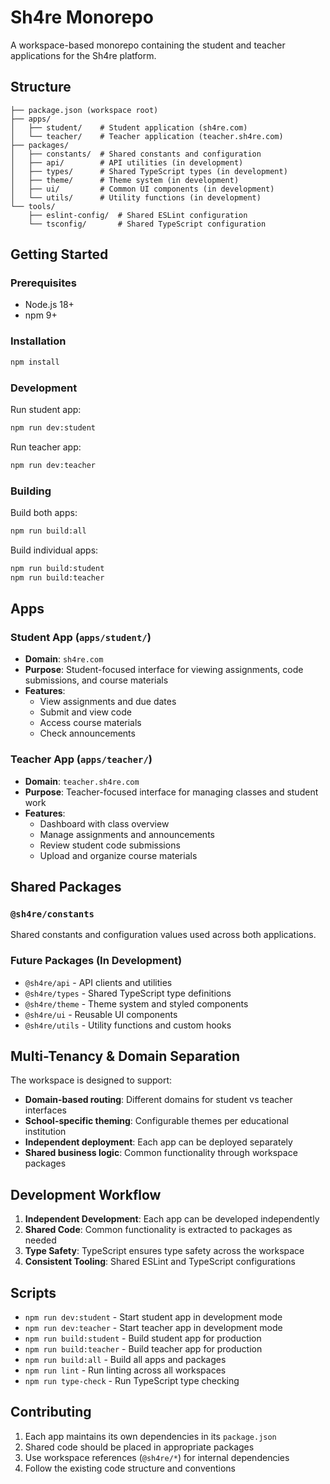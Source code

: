 # Sh4re Monorepo

A workspace-based monorepo containing the student and teacher applications for the Sh4re platform.

## Structure

```
├── package.json (workspace root)
├── apps/
│   ├── student/    # Student application (sh4re.com)
│   └── teacher/    # Teacher application (teacher.sh4re.com)
├── packages/
│   ├── constants/  # Shared constants and configuration
│   ├── api/        # API utilities (in development)
│   ├── types/      # Shared TypeScript types (in development)
│   ├── theme/      # Theme system (in development)
│   ├── ui/         # Common UI components (in development)
│   └── utils/      # Utility functions (in development)
└── tools/
    ├── eslint-config/  # Shared ESLint configuration
    └── tsconfig/       # Shared TypeScript configuration
```

## Getting Started

### Prerequisites
- Node.js 18+ 
- npm 9+

### Installation
```bash
npm install
```

### Development

Run student app:
```bash
npm run dev:student
```

Run teacher app:
```bash
npm run dev:teacher
```

### Building

Build both apps:
```bash
npm run build:all
```

Build individual apps:
```bash
npm run build:student
npm run build:teacher
```

## Apps

### Student App (`apps/student/`)
- **Domain**: `sh4re.com`
- **Purpose**: Student-focused interface for viewing assignments, code submissions, and course materials
- **Features**: 
  - View assignments and due dates
  - Submit and view code
  - Access course materials
  - Check announcements

### Teacher App (`apps/teacher/`)
- **Domain**: `teacher.sh4re.com` 
- **Purpose**: Teacher-focused interface for managing classes and student work
- **Features**:
  - Dashboard with class overview
  - Manage assignments and announcements
  - Review student code submissions
  - Upload and organize course materials

## Shared Packages

### `@sh4re/constants`
Shared constants and configuration values used across both applications.

### Future Packages (In Development)
- `@sh4re/api` - API clients and utilities
- `@sh4re/types` - Shared TypeScript type definitions
- `@sh4re/theme` - Theme system and styled components
- `@sh4re/ui` - Reusable UI components
- `@sh4re/utils` - Utility functions and custom hooks

## Multi-Tenancy & Domain Separation

The workspace is designed to support:
- **Domain-based routing**: Different domains for student vs teacher interfaces
- **School-specific theming**: Configurable themes per educational institution
- **Independent deployment**: Each app can be deployed separately
- **Shared business logic**: Common functionality through workspace packages

## Development Workflow

1. **Independent Development**: Each app can be developed independently
2. **Shared Code**: Common functionality is extracted to packages as needed
3. **Type Safety**: TypeScript ensures type safety across the workspace
4. **Consistent Tooling**: Shared ESLint and TypeScript configurations

## Scripts

- `npm run dev:student` - Start student app in development mode
- `npm run dev:teacher` - Start teacher app in development mode  
- `npm run build:student` - Build student app for production
- `npm run build:teacher` - Build teacher app for production
- `npm run build:all` - Build all apps and packages
- `npm run lint` - Run linting across all workspaces
- `npm run type-check` - Run TypeScript type checking

## Contributing

1. Each app maintains its own dependencies in its `package.json`
2. Shared code should be placed in appropriate packages
3. Use workspace references (`@sh4re/*`) for internal dependencies
4. Follow the existing code structure and conventions